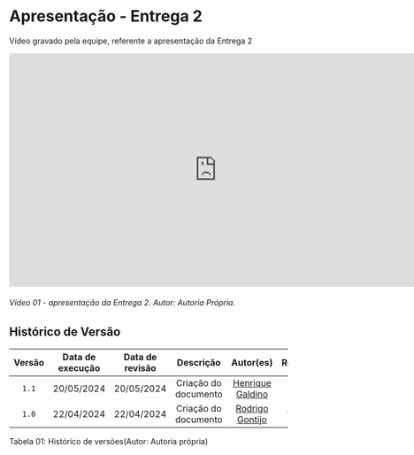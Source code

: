 # Apresentação - Entrega 2

Vídeo gravado pela equipe, referente a apresentação da Entrega 2

<iframe width="750" height="422" src="https://www.youtube.com/embed/XnDJr5Tsn3o" title="Apresentação Entrega 2 -  Grupo 8" frameborder="0" allow="accelerometer; autoplay; clipboard-write; encrypted-media; gyroscope; picture-in-picture" allowfullscreen></iframe>

###### Vídeo 01 - apresentação da Entrega 2. Autor: Autoria Própria.

## Histórico de Versão
| Versão | Data de execução | Data de revisão |  Descrição            | Autor(es)         | Revisor(es)  |
| :------: | :----------: | :--------: | :--------------------: | :-------------: | :----------: |
| `1.1`  | 20/05/2024 | 20/05/2024 | Criação do documento | [Henrique Galdino](https://github.com/hgaldino05) | [Rodrigo Gontijo](https://github.com/rodrigogontijoo) |
| `1.0`  | 22/04/2024 | 22/04/2024 | Criação do documento | [Rodrigo Gontijo](https://github.com/rodrigogontijoo) | [Henrique Galdino](https://github.com/hgaldino05) |


<div align="center">
<figcaption align="left">Tabela 01: Histórico de versões(Autor: Autoria própria)</figcaption>
</div>
<br/>